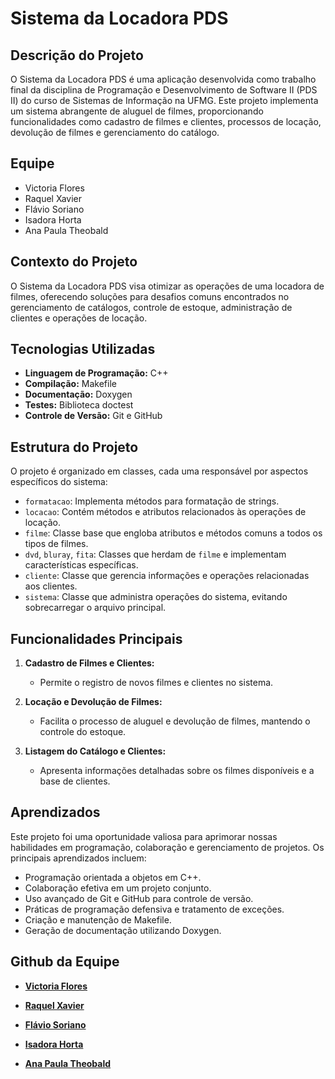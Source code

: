# Sistema da Locadora PDS

## Descrição do Projeto
O Sistema da Locadora PDS é uma aplicação desenvolvida como trabalho final da disciplina de Programação e Desenvolvimento de Software II (PDS II) do curso de Sistemas de Informação na UFMG. Este projeto implementa um sistema abrangente de aluguel de filmes, proporcionando funcionalidades como cadastro de filmes e clientes, processos de locação, devolução de filmes e gerenciamento do catálogo.

## Equipe
- Victoria Flores
- Raquel Xavier
- Flávio Soriano
- Isadora Horta
- Ana Paula Theobald

## Contexto do Projeto
O Sistema da Locadora PDS visa otimizar as operações de uma locadora de filmes, oferecendo soluções para desafios comuns encontrados no gerenciamento de catálogos, controle de estoque, administração de clientes e operações de locação.

## Tecnologias Utilizadas
- **Linguagem de Programação:** C++
- **Compilação:** Makefile
- **Documentação:** Doxygen
- **Testes:** Biblioteca doctest
- **Controle de Versão:** Git e GitHub

## Estrutura do Projeto
O projeto é organizado em classes, cada uma responsável por aspectos específicos do sistema:
- `formatacao`: Implementa métodos para formatação de strings.
- `locacao`: Contém métodos e atributos relacionados às operações de locação.
- `filme`: Classe base que engloba atributos e métodos comuns a todos os tipos de filmes.
- `dvd`, `bluray`, `fita`: Classes que herdam de `filme` e implementam características específicas.
- `cliente`: Classe que gerencia informações e operações relacionadas aos clientes.
- `sistema`: Classe que administra operações do sistema, evitando sobrecarregar o arquivo principal.

## Funcionalidades Principais
1. **Cadastro de Filmes e Clientes:**
   - Permite o registro de novos filmes e clientes no sistema.

2. **Locação e Devolução de Filmes:**
   - Facilita o processo de aluguel e devolução de filmes, mantendo o controle do estoque.

3. **Listagem do Catálogo e Clientes:**
   - Apresenta informações detalhadas sobre os filmes disponíveis e a base de clientes.


## Aprendizados
Este projeto foi uma oportunidade valiosa para aprimorar nossas habilidades em programação, colaboração e gerenciamento de projetos. Os principais aprendizados incluem:
- Programação orientada a objetos em C++.
- Colaboração efetiva em um projeto conjunto.
- Uso avançado de Git e GitHub para controle de versão.
- Práticas de programação defensiva e tratamento de exceções.
- Criação e manutenção de Makefile.
- Geração de documentação utilizando Doxygen.

## Github da Equipe

- **[Victoria Flores](https://github.com/victoriafloresdev)**

- **[Raquel Xavier](https://github.com/Raquelxt)**

- **[Flávio Soriano](https://github.com/flaviosoriano)**

- **[Isadora Horta](https://github.com/isadorahorta)**

- **[Ana Paula Theobald](https://github.com/anaptheo)**


